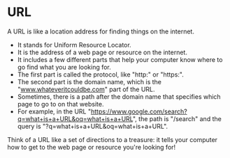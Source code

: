 # URL

A URL is like a location address for finding things on the internet. 

* It stands for Uniform Resource Locator. 
* It is the address of a web page or resource on the internet.
* It includes a few different parts that help your computer know where to go find what you are looking for.
* The first part is called the protocol, like "http:" or "https:". 
* The second part is the domain name, which is the "www.whateveritcouldbe.com" part of the URL. 
* Sometimes, there is a path after the domain name that specifies which page to go to on that website. 
* For example, in the URL "https://www.google.com/search?q=what+is+a+URL&oq=what+is+a+URL", the path is "/search" and the query is "?q=what+is+a+URL&oq=what+is+a+URL". 

Think of a URL like a set of directions to a treasure: it tells your computer how to get to the web page or resource you're looking for!
